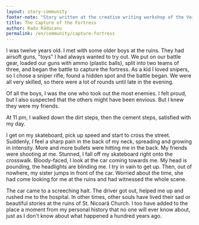 ```yaml
---
layout: story-community
footer-note: "Story written at the creative writing workshop of the Voice Your Place Summer School: Curtea de Argeș."
title: The Capture of the Fortress
author: Radu Răducanu
permalink: /en/community/capture-fortress
---
```


I was twelve years old. I met with some older boys at the ruins. They had airsoft guns, "toys" I had always wanted to try out. We put on our battle gear, loaded our guns with ammo (plastic balls), split into two teams of three, and began the battle to capture the fortress. As a kid I loved snipers, so I chose a sniper rifle, found a hidden spot and the battle began. We were all very skilled, so there were a lot of rounds until late in the evening.

Of all the boys, I was the one who took out the most enemies. I felt proud, but I also suspected that the others might have been envious. But I knew they were my friends.

At 11 pm, I walked down the dirt steps, then the cement steps, satisfied with my day.

I get on my skateboard, pick up speed and start to cross the street. Suddenly, I feel a sharp pain in the back of my neck, spreading and growing in intensity. More and more bullets were hitting me in the back. My friends were shooting at me. Stunned, I fall off my skateboard right onto the crosswalk. Bloody-faced, I look at the car coming towards me. My head is pounding, the headlights are blinding me. I try in vain to get up.
Then, out of nowhere, my sister jumps in front of the car. Worried about the time, she had come looking for me at the ruins and had witnessed the whole scene.

The car came to a screeching halt. The driver got out, helped me up and rushed me to the hospital.
In other times, other souls have lived their sad or beautiful stories at the ruins of St. Nicoară Church. I too have added to the place a moment from my personal history that no one will ever know about, just as I don't know about what happened a hundred years ago.
